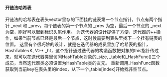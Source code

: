 #### 开链法哈希表
开链法的哈希表在表头vector里存的下面挂的链表第一个节点指针，节点有两个指针 _next 和 _prev，每个链表的第一个节点的 _prev 为空，最后一个节点的 _next 为空，刚好可以起到标识头尾作用。
为迭代器的设计提供了方便，迭代器的++操作，如果当前节点已经是最后一个节点，这时候需要到表头里找下一个挂有链表的位置。
这里有个很巧妙的设计，就是在迭代器的成员里加了哈希表的指针，HashTable<K, V>* _ht，这个指针通过迭代器的构造函数把对象的this指针传过来，就可以在迭代器类里访问HashTable对象的_size, _table和_HashFunc()三个成员，当然迭代器类必须设置为HashTable类的友元。
重新调用_HashFunc函数获取到当前key在表头里的index，从下一个_table[index]开始找非空节点。
